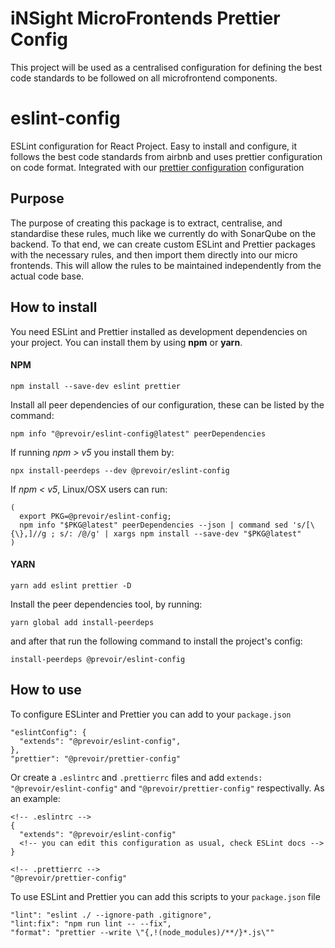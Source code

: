 # iNSight MicroFrontends Prettier Config
This project will be used as a centralised configuration for defining the best code standards to be followed on all 
microfrontend components.

# eslint-config
ESLint configuration for React Project. Easy to install and configure, it follows the best code standards from airbnb and uses prettier configuration on code format. Integrated with our [prettier configuration](https://github.com/prevoir/prettier-config) configuration

## Purpose
The purpose of creating this package is to extract, centralise, and standardise these rules, much like we currently do with SonarQube on the backend. To that end, we can create custom ESLint and Prettier packages with the necessary rules, and then import them directly into our micro frontends. This will allow the rules to be maintained independently from the actual code base.

## How to install
You need ESLint and Prettier installed as development dependencies on your project. You can install them by using **npm** or **yarn**.

#### NPM

```
npm install --save-dev eslint prettier
```

Install all peer dependencies of our configuration, these can be listed by the command:
```
npm info "@prevoir/eslint-config@latest" peerDependencies
```

If running *npm > v5* you install them by:
```
npx install-peerdeps --dev @prevoir/eslint-config
```

If *npm < v5*, Linux/OSX users can run:
```
(
  export PKG=@prevoir/eslint-config;
  npm info "$PKG@latest" peerDependencies --json | command sed 's/[\{\},]//g ; s/: /@/g' | xargs npm install --save-dev "$PKG@latest"
)
```

#### YARN

```
yarn add eslint prettier -D
```

Install the peer dependencies tool, by running:
```
yarn global add install-peerdeps
```

and after that run the following command to install the project's config:
```
install-peerdeps @prevoir/eslint-config
```

## How to use
To configure ESLinter and Prettier you can add to your `package.json`
```
"eslintConfig": {
  "extends": "@prevoir/eslint-config",
},
"prettier": "@prevoir/prettier-config"
```

Or create a `.eslintrc` and `.prettierrc` files and add `extends: "@prevoir/eslint-config"` and `"@prevoir/prettier-config"` respectivally. As an example:
```
<!-- .eslintrc -->
{
  "extends": "@prevoir/eslint-config"
  <!-- you can edit this configuration as usual, check ESLint docs -->
}

<!-- .prettierrc -->
"@prevoir/prettier-config"
```

To use ESLint and Prettier you can add this scripts to your `package.json` file
```
"lint": "eslint ./ --ignore-path .gitignore",
"lint:fix": "npm run lint -- --fix",
"format": "prettier --write \"{,!(node_modules)/**/}*.js\""
```